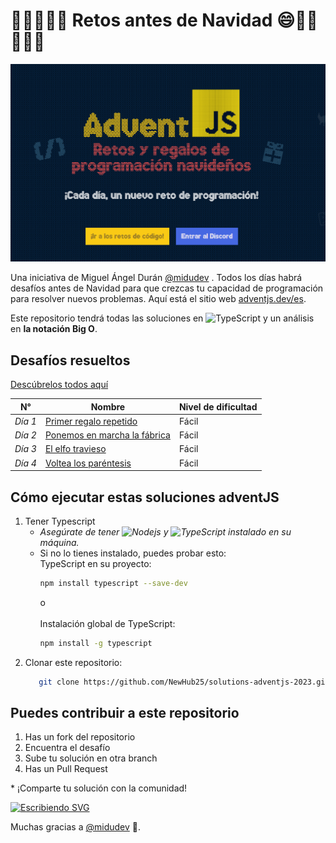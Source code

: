 # 🎀🎁🎄🎄🎄 Retos antes de Navidad 😄🎅🫎 🎄🎄🎄

<a href="https://adventjs.dev/es"><img src="https://github.com/NewHub25/solutions-adventjs-2023/blob/main/assets/adventjs-img.png"> </a>

<p>Una iniciativa de Miguel Ángel Durán <a href="https://github.com/midudev">@midudev</a> . Todos los días habrá desafíos antes de Navidad para que crezcas tu capacidad de programación para resolver nuevos problemas. Aquí está el sitio web <a href="https://adventjs.dev/es">adventjs.dev/es</a>.
</p>
<p>Este repositorio tendrá todas las soluciones en <img alt="TypeScript" src="https://img.shields.io/badge/-TypeScript-007ACC?style=flat-square&logo=typescript&logoColor=white" /> y un análisis en <strong>la notación Big O</strong>.
</p>

## Desafíos resueltos

<a href="https://github.com/NewHub25/solutions-adventjs-2023/tree/main/challenges">Descúbrelos todos aquí</a>

| N° | Nombre | Nivel de dificultad |
|---|---|---|
| <i>Día 1</i> | <a href="https://github.com/NewHub25/solutions-adventjs-2023/blob/main/challenges/challenge-01.ts">Primer regalo repetido</a> | Fácil |
| <i>Día 2</i> | <a href="https://github.com/NewHub25/solutions-adventjs-2023/blob/main/challenges/challenge-02.ts">Ponemos en marcha la fábrica | Fácil |
| <i>Día 3</i> | <a href="https://github.com/NewHub25/solutions-adventjs-2023/blob/main/challenges/challenge-03.ts">El elfo travieso | Fácil |
| <i>Día 4</i> | <a href="https://github.com/NewHub25/solutions-adventjs-2023/blob/main/challenges/challenge-04.ts">Voltea los paréntesis | Fácil |

## Cómo ejecutar estas soluciones adventJS

<ol>
<li>Tener Typescript
<ul>
<li><i>Asegúrate de tener <img alt="Nodejs" src="https://img.shields.io/badge/-Nodejs-43853d?style=flat-square&logo=Node.js&logoColor=white" /> y <img alt="TypeScript" src="https://img.shields.io/badge/-TypeScript-007ACC?style=flat-square&logo=typescript&logoColor=white" /> instalado en su máquina.</i> </li>
<li>Si no lo tienes instalado, puedes probar esto:
<br />
TypeScript en su proyecto:

```bash
npm install typescript --save-dev
```
o
<br />
<br />
Instalación global de TypeScript:

```bash
npm install -g typescript
```
</li>
</ul>
</li>
<li>Clonar este repositorio:

```bash
   git clone https://github.com/NewHub25/solutions-adventjs-2023.git
```
</li>
</ol>

## Puedes contribuir a este repositorio

<ol>
     <li>Has un fork del repositorio</li>
     <li>Encuentra el desafío</li>
     <li>Sube tu solución en otra branch</li>
     <li>Has un Pull Request</li>
</ol>
     * ¡Comparte tu solución con la comunidad!<br />
<hora/>

[![Escribiendo SVG](https://readme-typing-svg.demolab.com?font=Fira+Code&weight=700&size=32&duration=7000&pause=1000&color=079D00&background=CD0500&center=true&vCenter=true&random=false&width=700&lines=Advent+JavaScript )](https://git.io/typing-svg)

Muchas gracias a [@midudev](https://github.com/midudev) 🎁.